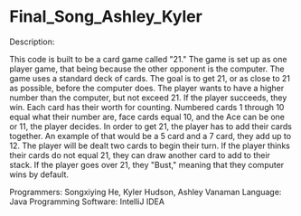 # Final_Song_Ashley_Kyler
Description:

This code is built to be a card game called "21." The game is set up as one player game, that being because the other opponent is the computer. 
The game uses a standard deck of cards. The goal is to get 21, or as close to 21 as possible, before the computer does. 
The player wants to have a higher number than the computer, but not exceed 21. If the player succeeds, they win. 
Each card has their worth for counting. Numbered cards 1 through 10 equal what their number are, face cards equal 10, and the Ace can be one or 11, the player decides.
In order to get 21, the player has to add their cards together. An example of that would be a 5 card and a 7 card, they add up to 12.
The player will be dealt two cards to begin their turn. If the player thinks their cards do not equal 21, they can draw another card to add to their stack.
If the player goes over 21, they "Bust," meaning that they computer wins by default. 

Programmers: Songxiying He, Kyler Hudson, Ashley Vanaman
Language: Java
Programming Software: IntelliJ IDEA

